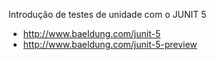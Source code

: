 Introdução de testes de unidade com o JUNIT 5
 - http://www.baeldung.com/junit-5
 - http://www.baeldung.com/junit-5-preview